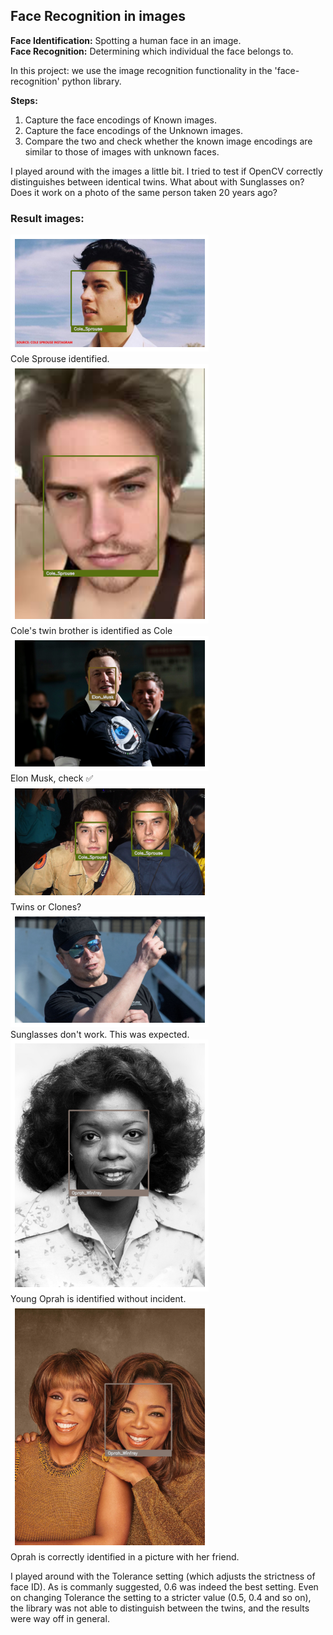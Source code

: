 ## Face Recognition in images

**Face Identification:** Spotting a human face in an image. <br>
**Face Recognition:** Determining which individual the face belongs to. 

In this project: we use the image recognition functionality in the 'face-recognition' python library.

**Steps:** <br>
1) Capture the face encodings of Known images. <br>
2) Capture the face encodings of the Unknown images. <br>
3) Compare the two and check whether the known image encodings are similar to those of images with unknown faces.

I played around with the images a little bit. I tried to test if OpenCV correctly distinguishes between identical twins. What about with Sunglasses on? 
Does it work on a photo of the same person taken 20 years ago?

### Result images:

![Result7](result_images/result7.png) <br>Cole Sprouse identified.<br>
![Result4](result_images/result4.png) <br>Cole's twin brother is identified as Cole <br>
![Result5](result_images/result5.png) <br>Elon Musk, check :white_check_mark:<br>
![Result6](result_images/result6.png) <br>Twins or Clones?<br>
![Result1](result_images/result1.png) <br>Sunglasses don't work. This was expected.<br>
![Result2](result_images/result2.png) <br>Young Oprah is identified without incident.<br>
![Result3](result_images/result3.png) <br>Oprah is correctly identified in a picture with her friend.<br>

I played around with the Tolerance setting (which adjusts the strictness of face ID).
As is commanly suggested, 0.6 was indeed the best setting. Even on changing Tolerance the setting to a stricter value (0.5, 0.4 and so on), the library was not able to distinguish between the twins, and the results were way off in general. 
